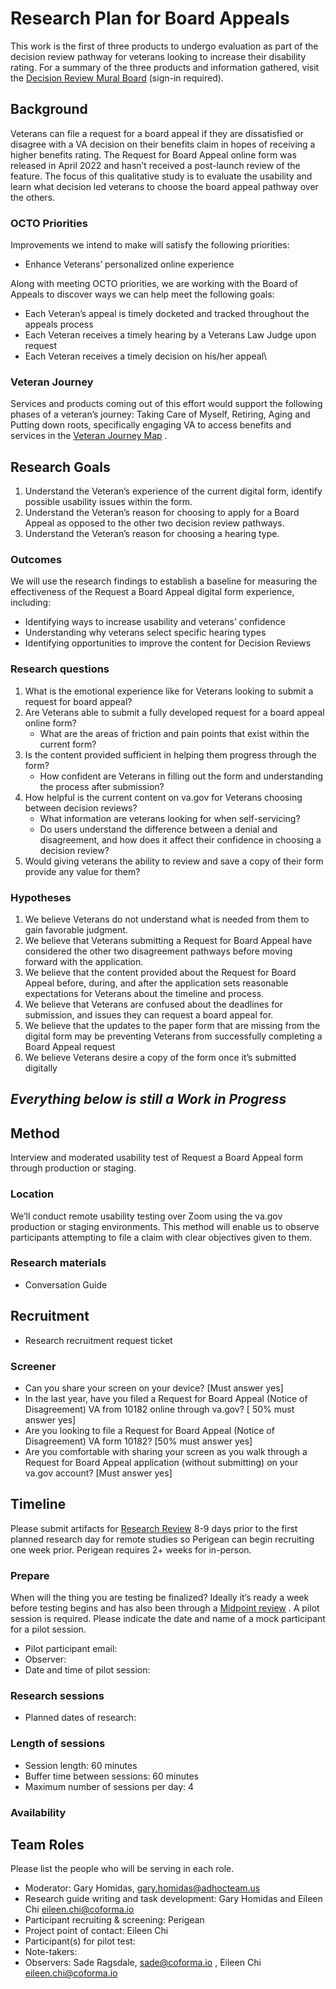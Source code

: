 # Research Plan for Board Appeals
This work is the first of three products to undergo evaluation as part of the decision review pathway for veterans looking to increase their disability rating. For a summary of the three products and information gathered, visit the  [Decision Review Mural Board](https://app.mural.co/t/coforma8350/m/coforma8350/1679600983883/c565af371b4772fe601b1ab9df7a4a8212b7f7e9?sender=u9f0bb2ec659271ca596a3678) (sign-in required).

## Background
Veterans can file a request for a board appeal if they are dissatisfied or disagree with a VA decision on their benefits claim in hopes of receiving a higher benefits rating. The Request for Board Appeal online form was released in April 2022 and hasn’t received a post-launch review of the feature. The focus of this qualitative study is to evaluate the usability and learn what decision led veterans to choose the board appeal pathway over the others.

### OCTO Priorities
Improvements we intend to make will satisfy the following priorities: 

* Enhance Veterans’ personalized online experience

Along with meeting OCTO priorities, we are working with the Board of Appeals to discover ways we can help meet the following goals:

* Each Veteran’s appeal is timely docketed and tracked throughout the appeals process
* Each Veteran receives a timely hearing by a Veterans Law Judge upon request
* Each Veteran receives a timely decision on his/her appeal\

### Veteran Journey
Services and products coming out of this effort would support the following phases of a veteran’s journey:  Taking Care of Myself, Retiring, Aging  and Putting down roots, specifically engaging VA to access benefits and services in the  [Veteran Journey Map](https://github.com/department-of-veterans-affairs/va.gov-team/blob/master/platform/design/va-product-journey-maps/Veteran%20Journey%20Map.pdf) .

## Research Goals
1. Understand the Veteran’s experience of the current digital form, identify possible usability issues within the form.
2. Understand the Veteran’s reason for choosing to apply for a Board Appeal as opposed to the other two decision review pathways.
3. Understand the Veteran’s reason for choosing a hearing type.

### Outcomes
We will use the research findings to establish a baseline for measuring the effectiveness of the Request a Board Appeal digital form experience, including:
* Identifying ways to increase usability and veterans’ confidence
* Understanding why veterans select specific hearing types
* Identifying opportunities to improve the content for Decision Reviews

### Research questions
1. What is the emotional experience like for Veterans looking to submit a request for board appeal?
2. Are Veterans able to submit a fully developed request for a board appeal online form? 
	* What are the areas of friction and pain points that exist within the current form?
3. Is the content provided sufficient in helping them progress through the form?
	* How confident are Veterans in filling out the form and understanding the process after submission?
4. How helpful is the current content on va.gov for Veterans choosing between decision reviews?
	* What information are veterans looking for when self-servicing?
	* Do users understand the difference between a denial and disagreement, and how does it affect their confidence in choosing a decision review? 
5. Would giving veterans the ability to review and save a copy of their form provide any value for them?

### Hypotheses

1. We believe Veterans do not understand what is needed from them to gain favorable judgment.
2. We believe that Veterans submitting a Request for Board Appeal have considered the other two disagreement pathways before moving forward with the application.
3. We believe that the content provided about the Request for Board Appeal before, during, and after the application sets reasonable expectations for Veterans about the timeline and process.
4. We believe that Veterans are confused about the deadlines for submission, and issues they can request a board appeal for.
5. We believe that the updates to the paper form that are missing from the digital form may be preventing Veterans from successfully completing a Board Appeal request
6. We believe Veterans desire a copy of the form once it’s submitted digitally

## _*Everything below is still a Work in Progress*_

## Method
Interview and moderated usability test of Request a Board Appeal form through production or staging.

### Location
We’ll conduct remote usability testing over Zoom using the va.gov production or staging environments. This method will enable us to observe participants attempting to file a claim with clear objectives given to them.

### Research materials
* Conversation Guide

## Recruitment
* Research recruitment request ticket

### Screener
* Can you share your screen on your device? [Must answer yes]
* In the last year, have you filed a Request for Board Appeal (Notice of Disagreement) VA from 10182 online through va.gov? [ 50% must answer yes]
* Are you looking to file a Request for Board Appeal (Notice of Disagreement) VA form 10182? [50% must answer yes]
* Are you comfortable with sharing your screen as you walk through a Request for Board Appeal application (without submitting) on your va.gov account? [Must answer yes]

## Timeline
Please submit artifacts for [Research Review](https://depo-platform-documentation.scrollhelp.site/collaboration-cycle/Research-review.1781891143.html)  8-9 days prior to the first planned research day for remote studies so Perigean can begin recruiting one week prior. Perigean requires 2+ weeks for in-person.

### Prepare
When will the thing you are testing be finalized? Ideally it’s ready a week before testing begins and has also been through a  [Midpoint review](https://depo-platform-documentation.scrollhelp.site/collaboration-cycle/Midpoint-review.1781039167.html) .
A pilot session is required. Please indicate the date and name of a mock participant for a pilot session.

* Pilot participant email: 
* Observer: 
* Date and time of pilot session: 

### Research sessions
* Planned dates of research: 

### Length of sessions
* Session length: 60 minutes
* Buffer time between sessions: 60 minutes
* Maximum number of sessions per day: 4

### Availability

## Team Roles
Please list the people who will be serving in each role.

* Moderator: Gary Homidas, [gary.homidas@adhocteam.us](mailto:gary.homidas@adhocteam.us)
* Research guide writing and task development: Gary Homidas and Eileen Chi [eileen.chi@coforma.io](mailto:eileen.chi@coforma.io) 
* Participant recruiting & screening: Perigean
* Project point of contact: Eileen Chi
* Participant(s) for pilot test: 
* Note-takers:
* Observers: Sade Ragsdale, [sade@coforma.io](mailto:sade@coforma.io) , Eileen Chi [eileen.chi@coforma.io](mailto:eileen.chi@coforma.io) 
